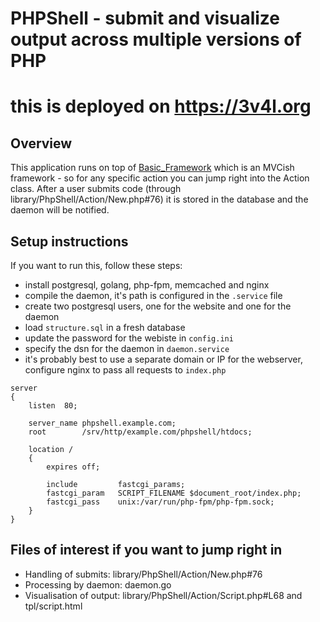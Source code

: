 # PHPShell - submit and visualize output across multiple versions of PHP
# this is deployed on https://3v4l.org

## Overview

This application runs on top of [Basic_Framework](https://github.com/SjonHortensius/Basic_Framework) which is an MVCish framework - so for any specific action you can jump right into the Action class. After a user submits code (through library/PhpShell/Action/New.php#76) it is stored in the database and the daemon will be notified.  

## Setup instructions
If you want to run this, follow these steps:

* install postgresql, golang, php-fpm, memcached and nginx
* compile the daemon, it's path is configured in the `.service` file
* create two postgresql users, one for the website and one for the daemon
* load `structure.sql` in a fresh database
* update the password for the webiste in `config.ini`
* specify the dsn for the daemon in `daemon.service`
* it's probably best to use a separate domain or IP for the webserver, configure nginx to pass all requests to `index.php`
```
server
{
	listen	80;

	server_name	phpshell.example.com;
	root		/srv/http/example.com/phpshell/htdocs;

	location /
	{
		expires off;

		include	    	fastcgi_params;
		fastcgi_param	SCRIPT_FILENAME $document_root/index.php;
		fastcgi_pass	unix:/var/run/php-fpm/php-fpm.sock;
	}
}
```

## Files of interest if you want to jump right in

* Handling of submits: library/PhpShell/Action/New.php#76
* Processing by daemon: daemon.go
* Visualisation of output: library/PhpShell/Action/Script.php#L68 and tpl/script.html
